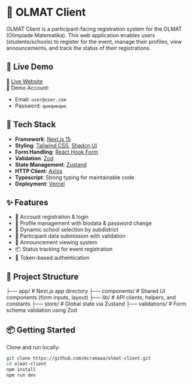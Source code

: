 # 🧮 OLMAT Client

OLMAT Client is a participant-facing registration system for the OLMAT (Olimpiade Matematika). This web application enables users (students/schools) to register for the event, manage their profiles, view announcements, and track the status of their registrations.

## 🚀 Live Demo

🔗 [Live Website](https://olmat-client.vercel.app/)  
🔐 Demo Account:
- Email: `user@user.com`
- Password: `qweqweqwe`

## 🧰 Tech Stack

- **Framework**: [Next.js 15](https://nextjs.org/)
- **Styling**: [Tailwind CSS](https://tailwindcss.com/), [Shadcn UI](https://ui.shadcn.com/)
- **Form Handling**: [React Hook Form](https://react-hook-form.com/)
- **Validation**: [Zod](https://zod.dev/)
- **State Management**: [Zustand](https://github.com/pmndrs/zustand)
- **HTTP Client**: [Axios](https://axios-http.com/)
- **Typescript**: Strong typing for maintainable code
- **Deployment**: [Vercel](https://vercel.com/)

## ✨ Features

- 📝 Account registration & login
- 👤 Profile management with biodata & password change
- 🏫 Dynamic school selection by subdistrict
- 📄 Participant data submission with validation
- 📢 Announcement viewing system
- 📦 Status tracking for event registration
- 🔐 Token-based authentication

## 📂 Project Structure
├── app/ # Next.js app directory
├── components/ # Shared UI components (form inputs, layout)
├── lib/ # API clients, helpers, and constants
├── store/ # Global state via Zustand
├── validations/ # Form schema validation using Zod


## 📦 Getting Started

Clone and run locally:

```bash
git clone https://github.com/mcramaaa/olmat-client.git
cd olmat-client
npm install
npm run dev


